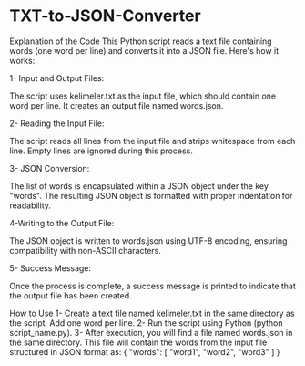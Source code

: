 # TXT-to-JSON-Converter

   Explanation of the Code
This Python script reads a text file containing words (one word per line) and converts it into a JSON file. Here's how it works:

 1- Input and Output Files:

The script uses kelimeler.txt as the input file, which should contain one word per line.
It creates an output file named words.json.

 2- Reading the Input File:

The script reads all lines from the input file and strips whitespace from each line.
Empty lines are ignored during this process.

 3- JSON Conversion:

The list of words is encapsulated within a JSON object under the key "words".
The resulting JSON object is formatted with proper indentation for readability.

 4-Writing to the Output File:

The JSON object is written to words.json using UTF-8 encoding, ensuring compatibility with non-ASCII characters.

 5- Success Message:

Once the process is complete, a success message is printed to indicate that the output file has been created.

   How to Use
1- Create a text file named kelimeler.txt in the same directory as the script. Add one word per line.
2- Run the script using Python (python script_name.py).
3- After execution, you will find a file named words.json in the same directory. This file will contain the words from the input file structured in JSON format as:
  {
   "words": [
     "word1",
     "word2",
     "word3"
    ]
  }
